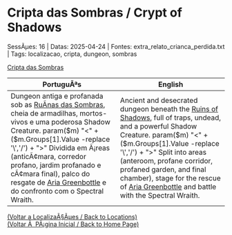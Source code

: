 ﻿
# Cripta das Sombras / Crypt of Shadows

SessÃµes: 16 | Datas: 2025-04-24 | Fontes: extra_relato_crianca_perdida.txt | Tags: localizacao, cripta, dungeon, sombras

[Cripta das Sombras](cripta_das_sombras.png)

| PortuguÃªs | English |
|-----------|---------|
| Dungeon antiga e profanada sob as [RuÃ­nas das Sombras](ruinas_das_sombras.md), cheia de armadilhas, mortos-vivos e uma poderosa Shadow Creature. param($m) "<" + ($m.Groups[1].Value -replace '\\','/') + ">" Dividida em Ã¡reas (anticÃ¢mara, corredor profano, jardim profanado e cÃ¢mara final), palco do resgate de [Aria Greenbottle](aria_greenbottle.md) e do confronto com o Spectral Wraith. | Ancient and desecrated dungeon beneath the [Ruins of Shadows](ruinas_das_sombras.md), full of traps, undead, and a powerful Shadow Creature. param($m) "<" + ($m.Groups[1].Value -replace '\\','/') + ">" Split into areas (anteroom, profane corridor, profaned garden, and final chamber), stage for the rescue of [Aria Greenbottle](aria_greenbottle.md) and battle with the Spectral Wraith. |

[(Voltar a LocalizaÃ§Ãµes / Back to Locations)](localizacoes.md)  
[(Voltar Ã  PÃ¡gina Inicial / Back to Home Page)](../../home.md)



























